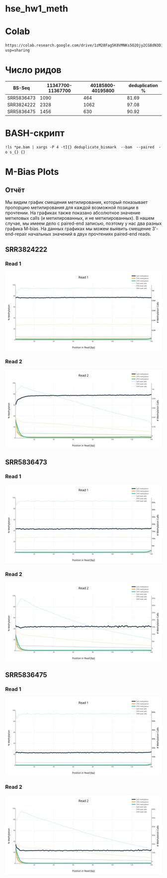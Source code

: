 # hse_hw1_meth
# Colab
```
https://colab.research.google.com/drive/1zM28Fag5K8VMNKs5O2Ojy2CG8dN3D1_8?usp=sharing
```
# Число ридов
BS-Seq | 11347700-11367700 | 40185800-40195800 | deduplication % 
--- | --- | --- | ---
SRR5836473 | 1090 | 464 | 81.69
SRR3824222 | 2328 | 1062 | 97.08
SRR5836475 | 1456 | 630 | 90.92
# BASH-скрипт
```
!ls *pe.bam | xargs -P 4 -tI{} deduplicate_bismark  --bam  --paired  -o s_{} {}
```
# M-Bias Plots
## Отчёт
Мы видим график смещения метилирования, который показывает пропорцию метилирования для каждой возможной позиции в прочтении. На графиках также показано абсолютное значение  метиловых calls (и метилированных, и не метилированных). В нашем случае, мы имеем дело с paired-end записью, поэтому у нас два разных графика M-bias. На данных графиках мы можем выявить смещение 3'-end-repair начальных значений в двух прочтениях paired-end reads. 
## SRR3824222
### Read 1
![Image](img/SRR3824222_M_Bias_Plot_1.png)
### Read 2
![Image](img/SRR3824222_M_Bias_Plot_2.png)
## SRR5836473
### Read 1
![Image](img/SRR5836473_M_Bias_Plot_1.png)
### Read 2
![Image](img/SRR5836473_M_Bias_Plot_2.png)
## SRR5836475
### Read 1
![Image](img/SRR5836475_M_Bias_Plot_1.png)
### Read 2
![Image](img/SRR5836475_M_Bias_Plot_2.png)


